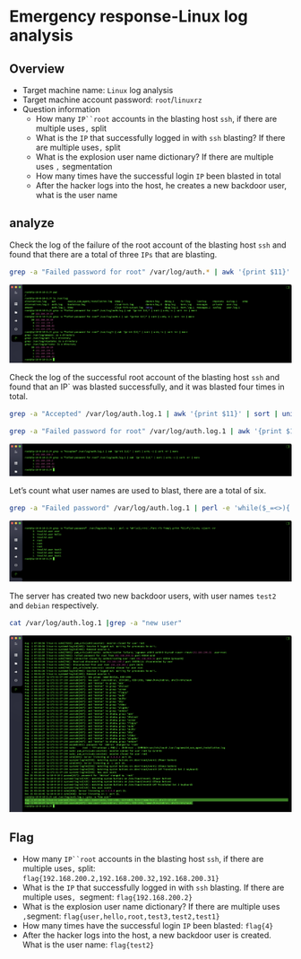 # Emergency response-Linux log analysis

## Overview
- Target machine name: `Linux` log analysis
- Target machine account password: `root`/`linuxrz`
- Question information
  - How many `IP``root` accounts in the blasting host `ssh`, if there are multiple uses`,` split
  - What is the `IP` that successfully logged in with `ssh` blasting? If there are multiple uses`,` split
  - What is the explosion user name dictionary? If there are multiple uses `,` segmentation
  - How many times have the successful login `IP` been blasted in total
  - After the hacker logs into the host, he creates a new backdoor user, what is the user name

## analyze

Check the log of the failure of the root account of the blasting host `ssh` and found that there are a total of three `IPs` that are blasting.

```bash
grep -a "Failed password for root" /var/log/auth.* | awk '{print $11}' | sort | uniq -c | sort -nr | more
```

![](images/1.png)

Check the log of the successful root account of the blasting host `ssh` and found that an IP` was blasted successfully, and it was blasted four times in total.

```bash
grep -a "Accepted" /var/log/auth.log.1 | awk '{print $11}' | sort | uniq -c | sort -nr | more
```

```bash
grep -a "Failed password for root" /var/log/auth.log.1 | awk '{print $11}' | sort | uniq -c | sort -nr | more
```

![](images/2.png)

Let’s count what user names are used to blast, there are a total of six.

```bash
grep -a "Failed password" /var/log/auth.log.1 | perl -e 'while($_=<>){ /for(.*?) from/; print "$1\n";}'|uniq -c|sort -nr
```

![](images/3.png)

The server has created two new backdoor users, with user names `test2` and `debian` respectively.

```bash
cat /var/log/auth.log.1 |grep -a "new user"
```

![](images/4.png)

## Flag

- How many `IP``root` accounts in the blasting host `ssh`, if there are multiple uses`,` split: `flag{192.168.200.2,192.168.200.32,192.168.200.31}`
- What is the `IP` that successfully logged in with `ssh` blasting. If there are multiple uses`, `segment: `flag{192.168.200.2}`
- What is the explosion user name dictionary? If there are multiple uses `,`segment: `flag{user,hello,root,test3,test2,test1}`
- How many times have the successful login `IP` been blasted: `flag{4}`
- After the hacker logs into the host, a new backdoor user is created. What is the user name: `flag{test2}`